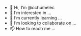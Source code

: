 - 👋 Hi, I’m @ochumelec
- 👀 I’m interested in ...
- 🌱 I’m currently learning ...
- 💞️ I’m looking to collaborate on ...
- 📫 How to reach me ...

<!---
ochumelec/ochumelec is a ✨ special ✨ repository because its `README.md` (this file) appears on your GitHub profile.
You can click the Preview link to take a look at your changes.
--->
